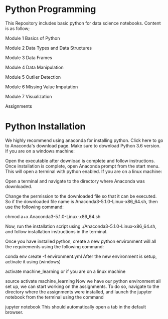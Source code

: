 # Python Programming 

This Repository includes basic python for data science notebooks. Content is as follow;

Module 1 Basics of Python

Module 2 Data Types and Data Structures

Module 3 Data Frames

Module 4 Data Manipulation

Module 5 Outlier Detection

Module 6 Missing Value Imputation

Module 7 Visualization

Assignments


# Python Installation

We highly recommend using anaconda for installing python. Click here to go to Anaconda's download page. Make sure to download Python 3.6 version. If you are on a windows machine:

Open the executable after download is complete and follow instructions.
Once installation is complete, open Anaconda prompt from the start menu. This will open a terminal with python enabled.
If you are on a linux machine:

Open a terminal and navigate to the directory where Anaconda was downloaded.

Change the permission to the downloaded file so that it can be executed. So if the downloaded file name is Anaconda3-5.1.0-Linux-x86_64.sh, then use the following command:

chmod a+x Anaconda3-5.1.0-Linux-x86_64.sh

Now, run the installation script using ./Anaconda3-5.1.0-Linux-x86_64.sh, and follow installation instructions in the terminal.

Once you have installed python, create a new python environment will all the requirements using the following command:

conda env create -f environment.yml
After the new environment is setup, activate it using (windows)

activate machine_learning
or if you are on a linux machine

source activate machine_learning 
Now we have our python environment all set up, we can start working on the assignments. To do so, navigate to the directory where the assignments were installed, and launch the jupyter notebook from the terminal using the command

jupyter notebook
This should automatically open a tab in the default browser.

